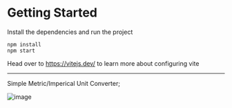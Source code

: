 # Getting Started
Install the dependencies and run the project
```
npm install
npm start
```

Head over to https://vitejs.dev/ to learn more about configuring vite
______________________________________________________________________

Simple Metric/Imperical Unit Converter;

![image](https://github.com/user-attachments/assets/6f8a44e8-e070-44c5-8f52-eb016a44a692)


